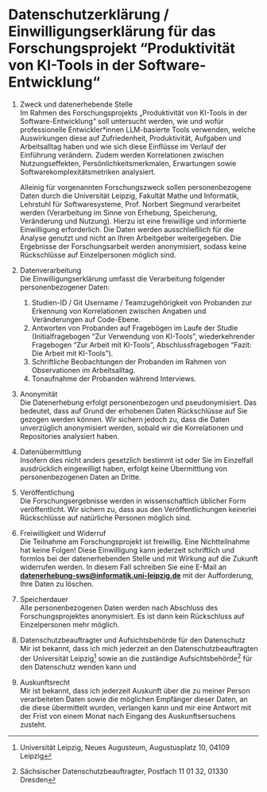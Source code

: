 # Datenschutzerklärung / Einwilligungserklärung für das Forschungsprojekt “Produktivität von KI-Tools in der Software-Entwicklung“

1. Zweck und datenerhebende Stelle  
   Im Rahmen des Forschungsprojekts „Produktivität von KI-Tools in der Software-Entwicklung“ soll untersucht werden, wie und wofür professionelle Entwickler\*innen LLM-basierte Tools verwenden, welche Auswirkungen diese auf Zufriedenheit, Produktivität, Aufgaben und Arbeitsalltag haben und wie sich diese Einflüsse im Verlauf der Einführung verändern. Zudem werden Korrelationen zwischen Nutzungseffekten, Persönlichkeitsmerkmalen, Erwartungen sowie Softwarekomplexitätsmetriken analysiert.

   Alleinig für vorgenannten Forschungszweck sollen personenbezogene Daten durch die Universität Leipzig, Fakultät Mathe und Informatik, Lehrstuhl für Softwaresysteme, Prof. Norbert Siegmund verarbeitet werden (Verarbeitung im Sinne von Erhebung, Speicherung, Veränderung und Nutzung). Hierzu ist eine freiwillige und informierte Einwilligung erforderlich. Die Daten werden ausschließlich für die Analyse genutzt und nicht an Ihren Arbeitgeber weitergegeben. Die Ergebnisse der Forschungsarbeit werden anonymisiert, sodass keine Rückschlüsse auf Einzelpersonen möglich sind. 

2. Datenverarbeitung  
   Die Einwilligungserklärung umfasst die Verarbeitung folgender personenbezogener Daten:

   1. Studien-ID / Git Username / Teamzugehörigkeit von Probanden zur Erkennung von Korrelationen zwischen Angaben und Veränderungen auf Code-Ebene.  
   2. Antworten von Probanden auf Fragebögen im Laufe der Studie (Initialfragebogen “Zur Verwendung von KI-Tools”, wiederkehrender Fragebogen “Zur Arbeit mit KI-Tools”, Abschlussfragebogen “Fazit: Die Arbeit mit KI-Tools”).  
   3. Schriftliche Beobachtungen der Probanden im Rahmen von Observationen im Arbeitsalltag.  
   4. Tonaufnahme der Probanden während Interviews.

3. Anonymität  
   Die Datenerhebung erfolgt personenbezogen und pseudonymisiert. Das bedeutet, dass auf Grund der erhobenen Daten Rückschlüsse auf Sie gezogen werden können. Wir sichern jedoch zu, dass die Daten unverzüglich anonymisiert werden, sobald wir die Korrelationen und Repositories analysiert haben.

4. Datenübermittlung  
   Insofern dies nicht anders gesetzlich bestimmt ist oder Sie im Einzelfall ausdrücklich eingewilligt haben, erfolgt keine Übermittlung von personenbezogenen Daten an Dritte.

5. Veröffentlichung  
   Die Forschungsergebnisse werden in wissenschaftlich üblicher Form veröffentlicht. Wir sichern zu, dass aus den Veröffentlichungen keinerlei Rückschlüsse auf natürliche Personen möglich sind.

6. Freiwilligkeit und Widerruf  
   Die Teilnahme am Forschungsprojekt ist freiwillig. Eine Nichtteilnahme hat keine Folgen\! Diese Einwilligung kann jederzeit schriftlich und formlos bei der datenerhebenden Stelle und mit Wirkung auf die Zukunft widerrufen werden. In diesem Fall schreiben Sie eine E-Mail an **datenerhebung-sws@informatik.uni-leipzig.de** mit der Aufforderung, Ihre Daten zu löschen.

7. Speicherdauer  
   Alle personenbezogenen Daten werden nach Abschluss des Forschungsprojektes anonymisiert. Es ist dann kein Rückschluss auf Einzelpersonen mehr möglich.

8. Datenschutzbeauftragter und Aufsichtsbehörde für den Datenschutz  
   Mir ist bekannt, dass ich mich jederzeit an den Datenschutzbeauftragten der Universität Leipzig[^1] sowie an die zuständige Aufsichtsbehörde[^2] für den Datenschutz wenden kann und

9. Auskunftsrecht  
   Mir ist bekannt, dass ich jederzeit Auskunft über die zu meiner Person verarbeiteten Daten sowie die möglichen Empfänger dieser Daten, an die diese übermittelt wurden, verlangen kann und mir eine Antwort mit der Frist von einem Monat nach Eingang des Auskunftsersuchens zusteht.


[^1]:  Universität Leipzig, Neues Augusteum, Augustusplatz 10, 04109 Leipzig

[^2]:  Sächsischer Datenschutzbeauftragter, Postfach 11 01 32, 01330 Dresden